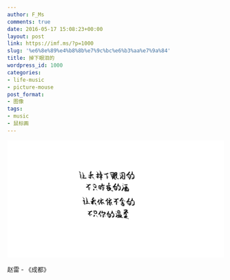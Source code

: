 ```yaml
---
author: F_Ms
comments: true
date: 2016-05-17 15:08:23+00:00
layout: post
link: https://imf.ms/?p=1000
slug: '%e6%8e%89%e4%b8%8b%e7%9c%bc%e6%b3%aa%e7%9a%84'
title: 掉下眼泪的
wordpress_id: 1000
categories:
- life-music
- picture-mouse
post_format:
- 图像
tags:
- music
- 鼠标画
---
```


![让我掉下眼泪的，不只昨夜的酒；让我依依不舍的，不只你的温柔_20160516](/img/post/wp/2016/05/让我掉下眼泪的，不只昨夜的酒；让我依依不舍的，不只你的温柔_20160516.png)


赵雷 - 《成都》
